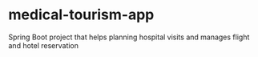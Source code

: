 # medical-tourism-app
Spring Boot project that helps planning hospital visits and manages flight and hotel reservation 
